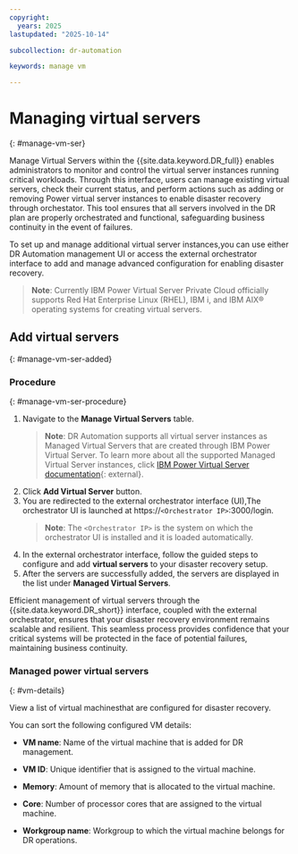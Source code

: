```yaml
---
copyright:
  years: 2025
lastupdated: "2025-10-14"

subcollection: dr-automation

keywords: manage vm

---
```


# Managing virtual servers
{: #manage-vm-ser}

Manage Virtual Servers within the  {{site.data.keyword.DR_full}} enables administrators to monitor and control the virtual server instances running critical workloads. Through this interface, users can manage existing virtual servers, check their current status, and perform actions such as adding or removing Power virtual server instances to enable disaster recovery through orchestator. This tool ensures that all servers involved in the DR plan are properly orchestrated and functional, safeguarding business continuity in the event of failures.

To set up and manage additional virtual server instances,you can use either DR Automation management UI or access the external orchestrator interface to add and manage advanced configuration for enabling disaster recovery.
   > **Note**: Currently IBM Power Virtual Server Private Cloud officially supports Red Hat Enterprise Linux (RHEL), IBM i, and IBM AIX® operating systems for creating virtual servers.
## Add virtual servers
{: #manage-vm-ser-added}

### Procedure
{: #manage-vm-ser-procedure}

1. Navigate to the **Manage Virtual Servers** table.
   > **Note**: DR Automation supports all virtual server instances as Managed Virtual Servers that are created through IBM Power Virtual Server. To learn more about all the supported Managed Virtual Server instances, click [IBM Power Virtual Server documentation](https://cloud.ibm.com/docs/power-iaas){: external}.
2. Click **Add Virtual Server** button.
3. You are redirected to the external orchestrator interface (UI),The orchestrator UI is launched at
https://`<Orchestrator IP>`:3000/login.
   > **Note**: The `<Orchestrator IP>` is the system on which the orchestrator UI is installed and it is loaded automatically.
4. In the external orchestrator interface, follow the guided steps to configure and add **virtual servers** to your disaster recovery setup.
5. After the servers are successfully added, the servers are displayed in the list under **Managed Virtual Servers**.

Efficient management of virtual servers through the {{site.data.keyword.DR_short}} interface, coupled with the external orchestrator, ensures that your disaster recovery environment remains scalable and resilient. This seamless process provides confidence that your critical systems will be protected in the face of potential failures, maintaining business continuity.

### Managed power virtual servers
{: #vm-details}

View a list of virtual machinesthat are configured for disaster recovery.

You can sort the following configured VM details:

- **VM name**:
Name of the virtual machine that is added for DR management.  

- **VM ID**:
Unique identifier that is assigned to the virtual machine.  

- **Memory**:
Amount of memory that is allocated to the virtual machine.  

- **Core**:
Number of processor cores that are assigned to the virtual machine.  

- **Workgroup name**:
Workgroup to which the virtual machine belongs for DR operations.  

